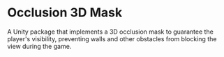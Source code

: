 # Occlusion 3D Mask
A Unity package that implements a 3D occlusion mask to guarantee the player's visibility, preventing walls and other obstacles from blocking the view during the game.